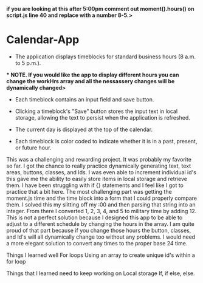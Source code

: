 **if you are looking at this after 5:00pm comment out moment().hours() on script.js line 40 and replace with a number 8-5.>**

# Calendar-App

- The application displays timeblocks for standard business hours (8 a.m. to 5 p.m.).

**\* NOTE. If you would like the app to display different hours you can change the workHrs array and all the nessassery changes will be dynamically changed>**

- Each timeblock contains an input field and save button.

- Clicking a timeblock's "Save" button stores the input text in local storage, allowing the text to persist when the application is refreshed.

- The current day is displayed at the top of the calendar.

- Each timeblock is color coded to indicate whether it is in a past, present, or future hour.

This was a challenging and rewarding project. It was probably my favorite so far.
I got the chance to really practice dynamically generating text, text areas, buttons, classes, and Ids. I was even able to increment individual id's this gave me the ability to easily store items in local storage and retrieve them. I have been struggling with if {} statements and I feel like I got to practice that a bit here.
The most challenging part was getting the moment.js time and the time block into a form that I could properly compare them. I solved this my slitting off my :00 and then parsing that string into an integer. From there I converted 1, 2, 3, 4, and 5 to military time by adding 12. This is not a perfect solution because I designed this app to be able to adjust to a different schedule by changing the hours in the array. I am quite proud of that part because if you change those hours the button, classes, and Id's will all dynamically change too without any problems. I would need a more elegant solution to convert any times to the proper base 24 time.

Things I learned well
For loops
Using an array to create unique id's within a for loop

Things that I learned need to keep working on
Local storage
If, if else, else.
